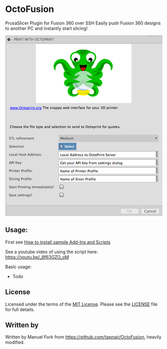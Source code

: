 # OctoFusion
PrusaSlicer Plugin for Fusion 360 over SSH
Easily push Fusion 360 designs to another PC and instantly start slicing!

![OctoFusion Cover](./Resources/OctoFusion_Cover.png)

## Usage:
First see [How to install sample Add-Ins and Scripts](https://rawgit.com/AutodeskFusion360/AutodeskFusion360.github.io/master/Installation.html)

See a youtube video of using the script here:
https://youtu.be/_8f63GZO_oM


Basic usage:
  * Todo

## License
Licensed under the terms of the [MIT License](http://opensource.org/licenses/MIT). Please see the [LICENSE](LICENSE) file for full details.

## Written by

Written by Manuel
Fork from https://github.com/tapnair/OctoFusion, heavily modified.
